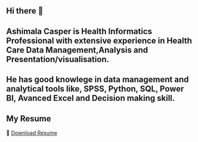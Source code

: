 ## Hi there 👋


## Ashimala Casper is  Health Informatics Professional with extensive experience in Health Care Data Management,Analysis and Presentation/visualisation.
## He has good knowlege in data management and analytical tools like, SPSS, Python, SQL, Power BI, Avanced Excel and Decision making skill.

## My Resume
📄 [Download Resume](https://drive.google.com/file/d/1GCSXoEqXWl3RfdYSv0EflE2w4PBr0iza/view?usp=sharing)
<!--
**ashimala/Ashimala** is a ✨ _special_ ✨ repository because its `README.md` (this file) appears on your GitHub profile.

Here are some ideas to get you started:

- 🔭 I'm Health information Officer
- 🌱 I’m currently learning ...
- 👯 I’m looking to collaborate on ...
- 🤔 I’m looking for help with ...
- 💬 Ask me about ...
- 📫 How to reach me: ...
- 😄 Pronouns: ...
- ⚡ Fun fact: ...
-->

